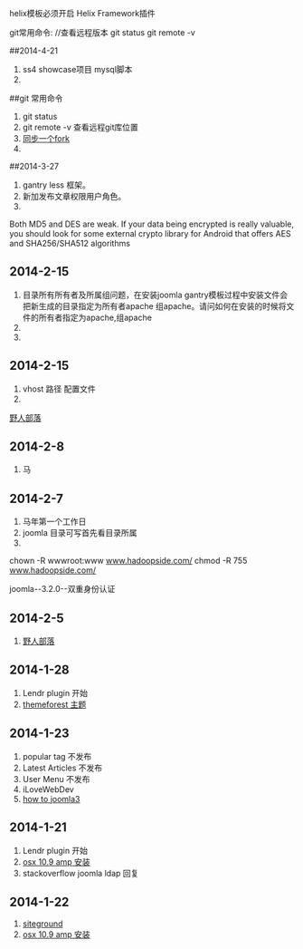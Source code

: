 helix模板必须开启 Helix Framework插件

git常用命令:
//查看远程版本
git status
git remote -v


##2014-4-21
1.  ss4 showcase项目 mysql脚本
2.  

##git 常用命令
1.  git status
2.  git remote -v  	查看远程git库位置
3.  [同步一个fork](help.github.com/articles/syncing-a-fork)
4.  

##2014-3-27
1.  gantry less 框架。
2.  新加发布文章权限用户角色。
2.  

Both MD5 and DES are weak. If your data being encrypted is really valuable, you should look for some external crypto library for Android that offers AES and SHA256/SHA512 algorithms

## 2014-2-15
1.  目录所有所有者及所属组问题，在安装joomla gantry模板过程中安装文件会把新生成的目录指定为所有者apache 组apache。请问如何在安装的时候将文件的所有者指定为apache,组apache
2.  
2.  


## 2014-2-15
1.  vhost 路径 配置文件
2.  


[野人部落](http://hadoopside.com/templates/protostar/css/template.css) 


## 2014-2-8
1.  马


## 2014-2-7
1.  马年第一个工作日
2.  joomla 目录可写首先看目录所属
3.  
chown -R wwwroot:www www.hadoopside.com/
 chmod -R 755 www.hadoopside.com/
 
 
joomla--3.2.0--双重身份认证


## 2014-2-5
1.  [野人部落](http://www.wildhorde.com/) 
 
 
## 2014-1-28
1.  Lendr plugin 开始 
2.  [themeforest 主题](http://themeforest.net/)

## 2014-1-23
1.  popular tag		  	不发布
2.  Latest Articles  	不发布
2.  User Menu		  	不发布
3.  iLoveWebDev
4.  [how to joomla3](http://www.youtube.com/watch?v=CiPzIiTWnLM)

## 2014-1-21
1.  Lendr plugin 开始 
2.  [osx 10.9 amp 安装](http://coolestguidesontheplanet.com/osx/)
3.  stackoverflow joomla ldap 回复

## 2014-1-22
1.  [siteground](http://www.siteground.com/tutorials/joomla/install-joomla-extension.htm)
2.  [osx 10.9 amp 安装](http://coolestguidesontheplanet.com/osx/)











